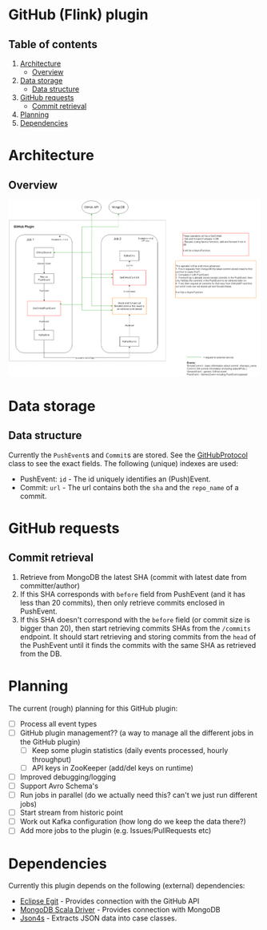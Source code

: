 # GitHub (Flink) plugin
## Table of contents
1. [Architecture](#architecture)
    - [Overview](#overview)
2. [Data storage](#data-storage)
    - [Data structure](#data-structure)
3. [GitHub requests](#github-requests)
    - [Commit retrieval](#commit-retrieval)
4. [Planning](#planning)
5. [Dependencies](#dependencies)

# Architecture
## Overview
![architecture](architecture.png)
# Data storage
## Data structure
Currently the `PushEvent`s and `Commit`s are stored. See the [GitHubProtocol](https://github.com/codefeedr/codefeedr/blob/github_flink_plugin/src/main/scala/org/codefeedr/Core/Clients/GitHub/GitHubProtocol.scala)
class to see the exact fields. The following (unique) indexes are used:

- PushEvent: `id` - The id uniquely identifies an (Push)Event.
- Commit: `url` - The url contains both the `sha` and the `repo_name` of a commit. 

# GitHub requests
## Commit retrieval
1. Retrieve from MongoDB the latest SHA (commit with latest date from committer/author)
2. If this SHA corresponds with `before` field from PushEvent (and it has less than 20 commits),
then only retrieve commits enclosed in PushEvent.
3. If this SHA doesn't correspond with the `before` field (or commit size is bigger than 20), 
then start retrieving commits SHAs from the `/commits` endpoint. It should start retrieving and storing commits from the `head` of the 
PushEvent until it finds the commits with the same SHA as retrieved from the DB. 

# Planning
The current (rough) planning for this GitHub plugin:
- [ ] Process all event types 
- [ ] GitHub plugin management?? (a way to manage all the different jobs in the GitHub plugin)
    - [ ] Keep some plugin statistics (daily events processed, hourly throughput)
    - [ ] API keys in ZooKeeper (add/del keys on runtime)
- [ ] Improved debugging/logging
- [ ] Support Avro Schema's
- [ ] Run jobs in parallel (do we actually need this? can't we just run different jobs)
- [ ] Start stream from historic point
- [ ] Work out Kafka configuration (how long do we keep the data there?)
- [ ] Add more jobs to the plugin (e.g. Issues/PullRequests etc)

# Dependencies

Currently this plugin depends on the following (external) dependencies:
- [Eclipse Egit](https://github.com/eclipse/egit-github) - Provides connection with the GitHub API
- [MongoDB Scala Driver](http://mongodb.github.io/mongo-scala-driver/2.2/) - Provides connection with MongoDB
- [Json4s](http://json4s.org/) - Extracts JSON data into case classes.
